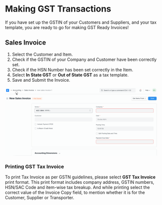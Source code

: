 # Making GST Transactions
If you have set up the GSTIN of your Customers and Suppliers, and your tax template, you are ready to go for making GST Ready Invoices!

## Sales Invoice
1. Select the Customer and Item.
2. Check if the GSTIN of your Company and Customer have been correctly set.
3. Check if the HSN Number has been set correctly in the Item.
4. Select  **In State GST** or **Out of State GST** as a tax template.
5. Save and Submit the Invoice.

![GST Invoice](./assets/gst_invoice.gif)

### Printing GST Tax Invoice  
To print Tax Invoice as per GSTN guidelines, please select **GST Tax Invoice** print format. This print format includes company address, GSTIN numbers, HSN/SAC Code and item-wise tax breakup. And while printing select the correct value of the Invoice Copy field, to mention whether it is for the Customer, Supplier or Transporter.
